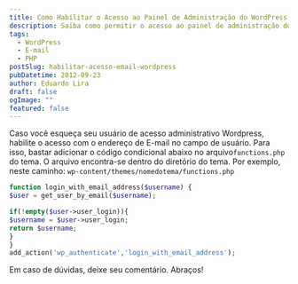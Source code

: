 ```yaml
---
title: Como Habilitar o Acesso ao Painel de Administração do WordPress com o Endereço de E-mail
description: Saiba como permitir o acesso ao painel de administração do WordPress usando o endereço de e-mail como nome de usuário. Este guia mostra como adicionar um código condicional ao arquivo functions.php do seu tema para facilitar o login caso você esqueça seu nome de usuário.
tags:
  - WordPress
  - E-mail
  - PHP
postSlug: habilitar-acesso-email-wordpress
pubDatetime: 2012-09-23
author: Eduardo Lira
draft: false
ogImage: ""
featured: false
---
```


Caso você esqueça seu usuário de acesso administrativo Wordpress, habilite o acesso com o endereço de E-mail no campo de usuário. Para isso, bastar adicionar o código condicional abaixo no arquivo`functions.php` do tema. O arquivo encontra-se dentro do diretório do tema. Por exemplo, neste caminho: `wp-content/themes/nomedotema/functions.php`

```php
function login_with_email_address($username) {
$user = get_user_by_email($username);

if(!empty($user->user_login)){
$username = $user->user_login;
return $username;
}
}
add_action('wp_authenticate','login_with_email_address');
```

Em caso de dúvidas, deixe seu comentário.
Abraços!
